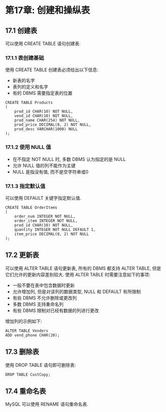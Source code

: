 # 第17章: 创建和操纵表 #

## 17.1 创建表 ##

可以使用 CREATE TABLE 语句创建表.

### 17.1.1 表创建基础 ###

使用 CREATE TABLE 创建表必须给出以下信息:

- 新表的名字
- 表列的定义和名字
- 有的 DBMS 需要指定表的位置

```
CREATE TABLE Products
(
    prod_id CHAR(10) NOT NULL,
    vend_id CHAR(10) NOT NULL,
    prod_name CHAR(254) NOT NULL,
    prod_price DECIMAL(8, 2) NOT NULL,
    prod_desc VARCHAR(1000) NULL
);
```

### 17.1.2 使用 NULL 值 ###

- 在不指定 NOT NULL 时, 多数 DBMS 认为指定的是 NULL
- 允许 NULL 值的列不能作为主键
- NULL 是指没有值, 而不是空字符串或0

### 17.1.3 指定默认值 ###

可以使用 DEFAULT 关键字指定默认值.

```
CREATE TABLE OrderItems
(
    order_num INTEGER NOT NULL,
    order_item INTEGER NOT NULL,
    prod_id CHAR(10) NOT NULL,
    quantity INTEGER NOT NULL DEFAULT 1,
    item_price DECIMAL(8, 2) NOT NULL
);
```

## 17.2 更新表 ##

可以使用 ALTER TABLE 语句更新表, 所有的 DBMS 都支持 ALTER TABLE, 但是它们允许的更新内容差别较大. 使用 ALTER TABLE 时需要注意如下的事项:

- 一般不要在表中包含数据时更新
- 允许增加列, 但是对该列的数据类型, NULL 和 DEFAULT 有所限制
- 有些 DBMS 不允许删除或更改列
- 多数 DBMS 支持重命名列
- 有些 DBMS 限制对已经有数据的列进行更改

增加列的示例如下:

```
ALTER TABLE Vendors
ADD vend_phone CHAR(20);
```

## 17.3 删除表 ##

使用 DROP TABLE 语句即可删除表:

```
DROP TABLE CustCopy;
```

## 17.4 重命名表 ##

MySQL 可以使用 RENAME 语句重命名表.
